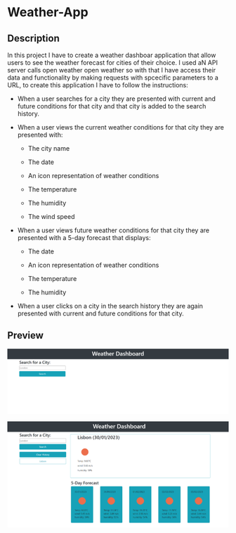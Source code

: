 # Weather-App

## Description

In this project I have to create a weather dashboar application that allow users to see the weather forecast for cities of their choice.
I used aN API server calls open weather open weather so with that I have access their data and functionality by making requests with spcecific parameters to a URL,
to create this application I have to follow the instructions:

 * When a user searches for a city they are presented with current and future conditions for that city and that city is added to the search history.

 * When a user views the current weather conditions for that city they are presented with:

    - The city name

    - The date

    - An icon representation of weather conditions

    - The temperature

    - The humidity

    - The wind speed

 * When a user views future weather conditions for that city they are presented with a 5-day forecast that displays:

    - The date

    - An icon representation of weather conditions

    - The temperature

    - The humidity

 * When a user clicks on a city in the search history they are again presented with current and future conditions for that city.
 
 ## Preview
 
  ![alt text](https://github.com/felisbertotati/Weather-App/blob/main/assets/Images/_D__bootcamp_student_Weather-App_index.html%20(1).png?raw=true)
  
   ![alt text](https://github.com/felisbertotati/Weather-App/blob/main/assets/Images/_D__bootcamp_student_Weather-App_index.html.png?raw=true)
  
  
